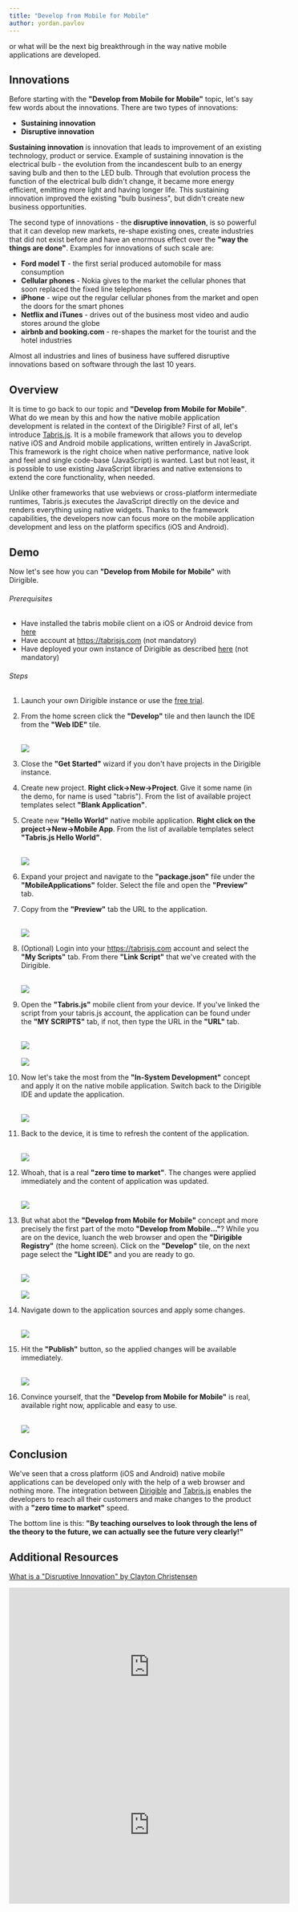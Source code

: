 ```yaml
---
title: "Develop from Mobile for Mobile"
author: yordan.pavlov
---
```


or what will be the next big breakthrough in the way native mobile applications are developed.

Innovations
---

Before starting with the **"Develop from Mobile for Mobile"** topic, let's say few words about the innovations.
There are two types of innovations:

* **Sustaining innovation**
* **Disruptive innovation**

**Sustaining innovation** is innovation that leads to improvement of an existing technology, product or service.
Example of sustaining innovation is the electrical bulb - the evolution from the incandescent bulb to an energy saving bulb and then to the LED bulb. Through that evolution process the function of the electrical bulb didn't change, it became more energy efficient, emitting more light and having longer life. This sustaining innovation improved the existing "bulb business", but didn't create new business opportunities.

The second type of innovations - the **disruptive innovation**, is so powerful that it can develop new markets, re-shape existing ones, create industries that did not exist before and have an enormous effect over the **"way the things are done"**. Examples for innovations of such scale are:

* **Ford model T** - the first serial produced automobile for mass consumption
* **Cellular phones** - Nokia gives to the market the cellular phones that soon replaced the fixed line telephones
* **iPhone** - wipe out the regular cellular phones from the market and open the doors for the smart phones
* **Netflix and iTunes** - drives out of the business most video and audio stores around the globe
* **airbnb and booking.com** - re-shapes the market for the tourist and the hotel industries

Almost all industries and lines of business have suffered disruptive innovations based on software through the last 10 years.

Overview
---

It is time to go back to our topic and **"Develop from Mobile for Mobile"**. What do we mean by this and how the native mobile application development is related in the context of the Dirigible? First of all, let's introduce <a href="https://tabrisjs.com/" target="_blank">Tabris.js</a>. It is a mobile framework that allows you to develop native iOS and Android mobile applications, written entirely in JavaScript. This framework is the right choice when native performance, native look and feel and single code-base (JavaScript) is wanted. Last but not least, it is possible to use existing JavaScript libraries and native extensions to extend the core functionality, when needed.

Unlike other frameworks that use webviews or cross-platform intermediate runtimes, Tabris.js executes the JavaScript directly on the device and renders everything using native widgets. Thanks to the framework capabilities, the developers now can focus more on the mobile application development and less on the platform specifics (iOS and Android).

Demo
---

Now let's see how you can **"Develop from Mobile for Mobile"** with Dirigible.

###### Prerequisites
* Have installed the tabris mobile client on a iOS or Android device from <a href="https://tabrisjs.com/download" target="_blank">here</a>
* Have account at <a href="https://tabrisjs.com" target="_blank"> https://tabrisjs.com </a> (not mandatory)
* Have deployed your own instance of Dirigible as described <a href="https://github.com/eclipse/dirigible/blob/master/README.md#get-started" target="_blank">here</a> (not mandatory)

###### Steps

1. Launch your own Dirigible instance or use the <a href="http://trial.dirigible.io" target="_blank">free trial</a>.
2. From the home screen click the **"Develop"** tile and then launch the IDE from the **"Web IDE"** tile.

	<br>
		<img class="img-responsive" src="/img/posts/20160205-0/1-0.png"/>
	<br>

3. Close the **"Get Started"** wizard if you don't have projects in the Dirigible instance.
4. Create new project. **Right click->New->Project**. Give it some name (in the demo, for name is used "tabris"). From the list of available project templates select **"Blank Application"**.
5. Create new **"Hello World"** native mobile application. **Right click on the project->New->Mobile App**. From the list of available templates select **"Tabris.js Hello World"**.

	<br>
		<img class="img-responsive" src="/img/posts/20160205-0/2-0.png"/>
	<br>

6. Expand your project and navigate to the **"package.json"** file under the **"MobileApplications"** folder. Select the file and open the **"Preview"** tab.
7. Copy from the **"Preview"** tab the URL to the application.

	<br>
		<img class="img-responsive" src="/img/posts/20160205-0/3-0.png"/>
	<br>

8. (Optional) Login into your <a href="https://tabrisjs.com" target="_blank">https://tabrisjs.com</a> account and select the **"My Scripts"** tab. From there **"Link Script"** that we've created with the Dirigible.

	<br>
		<img class="img-responsive" src="/img/posts/20160205-0/4-0.png"/>
	<br>

9. Open the **"Tabris.js"** mobile client from your device. If you've linked the script from your tabris.js account, the application can be found under the **"MY SCRIPTS"** tab, if not, then type the URL in the **"URL"** tab.

	<br>
		<img class="img-responsive" src="/img/posts/20160205-0/5-0.png"/>
	<br>

	<br>
		<img class="img-responsive" src="/img/posts/20160205-0/6-0.png"/>
	<br>

10. Now let's take the most from the **"In-System Development"** concept and apply it on the native mobile application. Switch back to the Dirigible IDE and update the application.

	<br>
		<img class="img-responsive" src="/img/posts/20160205-0/7-0.png"/>
	<br>

11. Back to the device, it is time to refresh the content of the application.

	<br>
		<img class="img-responsive" src="/img/posts/20160205-0/8-0.png"/>
	<br>

12. Whoah, that is a real **"zero time to market"**. The changes were applied immediately and the content of application was updated.

	<br>
		<img class="img-responsive" src="/img/posts/20160205-0/9-0.png"/>
	<br>

13. But what abot the **"Develop from Mobile for Mobile"** concept and more precisely the first part of the moto **"Develop from Mobile..."**? While you are on the device, luanch the web browser and open the **"Dirigible Registry"** (the home screen). Click on the **"Develop"** tile, on the next page select the **"Light IDE"** and you are ready to go.

	<br>
		<img class="img-responsive" src="/img/posts/20160205-0/10-0.png"/>
	<br>

	<br>
		<img class="img-responsive" src="/img/posts/20160205-0/11-0.png"/>
	<br>

14. Navigate down to the application sources and apply some changes.

	<br>
		<img class="img-responsive" src="/img/posts/20160205-0/12-0.png"/>
	<br>

15. Hit the **"Publish"** button, so the applied changes will be available immediately.

	<br>
		<img class="img-responsive" src="/img/posts/20160205-0/13-0.png"/>
	<br>

16. Convince yourself, that the **"Develop from Mobile for Mobile"** is real, available right now, applicable and easy to use.

	<br>
		<img class="img-responsive" src="/img/posts/20160205-0/14-0.png"/>
	<br>

Conclusion
---

We've seen that a cross platform (iOS and Android) native mobile applications can be developed only with the help of a web browser and nothing more. The integration between <a href="https://thuf.github.io/dirigible-io/" target="_blank">Dirigible</a> and <a href="https://tabrisjs.com" target="_blank">Tabris.js</a> enables the developers to reach all their customers and make changes to the product with a **"zero time to market"** speed.

The bottom line is this:
**"By teaching ourselves to look through the lens of the theory to the future, we can actually see the future very clearly!"**

Additional Resources
---

<a href="http://www.claytonchristensen.com/key-concepts/" target="_blank">What is a "Disruptive Innovation" by Clayton Christensen</a>

<iframe width="560" height="315" src="https://www.youtube.com/embed/mbPiAzzGap0" frameborder="0" allowfullscreen></iframe>

<iframe width="560" height="315" src="https://www.youtube.com/embed/Cu6J6taqOSg" frameborder="0" allowfullscreen></iframe>


